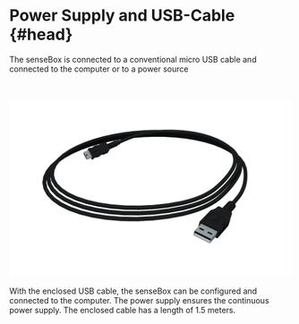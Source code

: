 # Power Supply and USB-Cable {#head}
<div class="description">The senseBox is connected to a conventional micro USB cable and connected to the computer or to a power source</div>

<div class="line">
    <br>
    <br>
</div>

![USB-cable](https://github.com/sensebox/resources/raw/master/gitbook_pictures/USB_cable.png)

With the enclosed USB cable, the senseBox can be configured and connected to the computer. The power supply ensures the continuous power supply. The enclosed cable has a length of 1.5 meters.
